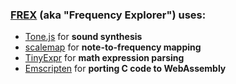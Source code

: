 ### [FREX](https://maxis.cool/frex) (aka "Frequency Explorer") uses:

- [Tone.js](https://tonejs.github.io/) for **sound synthesis**
- [scalemap](https://github.com/maxwellpollack/scalemap) for **note-to-frequency mapping**
- [TinyExpr](https://codeplea.com/tinyexpr) for **math expression parsing**
- [Emscripten](https://emscripten.org/) for **porting C code to WebAssembly**
